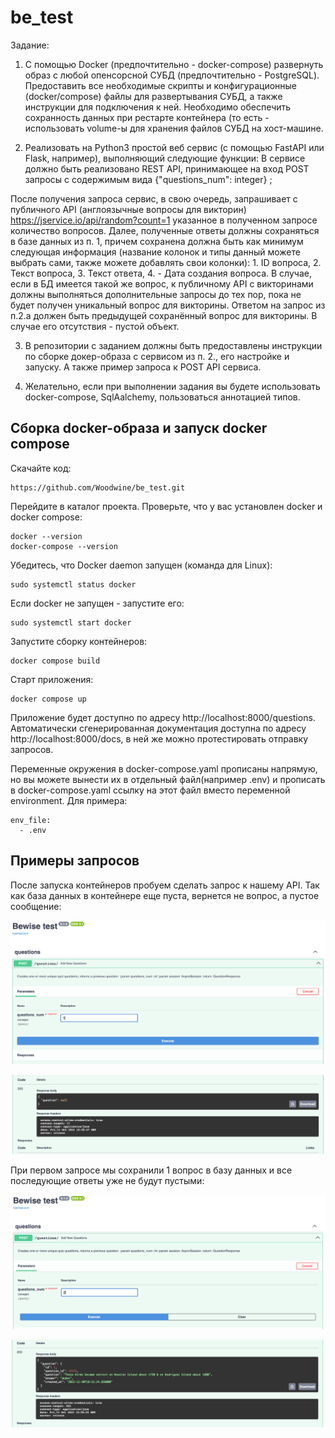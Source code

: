 # be_test

Задание:
1. С помощью Docker (предпочтительно - docker-compose) развернуть образ с любой опенсорсной СУБД (предпочтительно - PostgreSQL). Предоставить все необходимые скрипты и конфигурационные (docker/compose) файлы для развертывания СУБД, а также инструкции для подключения к ней. Необходимо обеспечить сохранность данных при рестарте контейнера (то есть - использовать volume-ы для хранения файлов СУБД на хост-машине.


2. Реализовать на Python3 простой веб сервис (с помощью FastAPI или Flask, например), выполняющий следующие функции:
В сервисе должно быть реализовано REST API, принимающее на вход POST запросы с содержимым вида {"questions_num": integer}  ;

После получения запроса сервис, в свою очередь, запрашивает с публичного API (англоязычные вопросы для викторин) https://jservice.io/api/random?count=1 указанное в полученном запросе количество вопросов.
Далее, полученные ответы должны сохраняться в базе данных из п. 1, причем сохранена должна быть как минимум следующая информация (название колонок и типы данный можете выбрать сами, также можете добавлять свои колонки): 1. ID вопроса, 2. Текст вопроса, 3. Текст ответа, 4. - Дата создания вопроса. В случае, если в БД имеется такой же вопрос, к публичному API с викторинами должны выполняться дополнительные запросы до тех пор, пока не будет получен уникальный вопрос для викторины.
Ответом на запрос из п.2.a должен быть предыдущей сохранённый вопрос для викторины. В случае его отсутствия - пустой объект.

3. В репозитории с заданием должны быть предоставлены инструкции по сборке докер-образа с сервисом из п. 2., его настройке и запуску. А также пример запроса к POST API сервиса.

4. Желательно, если при выполнении задания вы будете использовать docker-compose, SqlAalchemy,  пользоваться аннотацией типов.

## Сборка docker-образа и запуск docker compose

Скачайте код:
```
https://github.com/Woodwine/be_test.git
```
Перейдите в каталог проекта.
Проверьте, что у вас установлен docker и docker compose:
```
docker --version
docker-compose --version
```
Убедитесь, что Docker daemon запущен (команда для Linux):
```
sudo systemctl status docker
```
Если docker не запущен - запустите его:
```
sudo systemctl start docker
```
Запустите сборку контейнеров:
```
docker compose build
```
Старт приложения:
```
docker compose up
```
Приложение будет доступно по адресу http://localhost:8000/questions. Автоматически сгенерированная документация доступна по адресу http://localhost:8000/docs, в ней же можно протестировать отправку запросов.

Переменные окружения в docker-compose.yaml прописаны напрямую, но вы можете вынести их в отдельный файл(например .env) и прописать в docker-compose.yaml ссылку на этот файл вместо переменной environment. Для примера:
```
env_file:
  - .env
```

## Примеры запросов

После запуска контейнеров пробуем сделать запрос к нашему API. Так как база данных в контейнере еще пуста, вернется не вопрос, а пустое сообщение:

![first request](readme_images/first_request.png)

![empty response](readme_images/empty_response.png)

При первом запросе мы сохранили 1 вопрос в базу данных и все последующие ответы уже не будут пустыми:

![second_request](readme_images/second_request.png)

![success response](readme_images/success_response.png)






